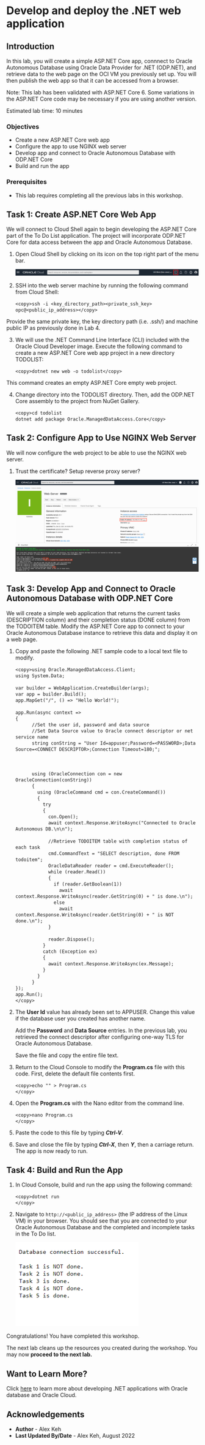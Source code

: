 # Develop and deploy the .NET web application

## Introduction

In this lab, you will create a simple ASP.NET Core app, connnect to Oracle Autonomous Database using Oracle Data Provider for .NET (ODP.NET), and retrieve data to the web page on the OCI VM you previously set up. You will then publish the web app so that it can be accessed from a browser.

Note: This lab has been validated with ASP.NET Core 6. Some variations in the ASP.NET Core code may be necessary if you are using another version.

Estimated lab time: 10 minutes

### Objectives
-   Create a new ASP.NET Core web app
-   Configure the app to use NGINX web server
-   Develop app and connect to Oracle Autonomous Database with ODP.NET Core
-   Build and run the app

### Prerequisites

-   This lab requires completing all the previous labs in this workshop.

## Task 1: Create ASP.NET Core Web App

We will connect to Cloud Shell again to begin developing the ASP.NET Core part of the To Do List application. The project will incorporate ODP.NET Core for data access between the app and Oracle Autonomous Database.

1. Open Cloud Shell by clicking on its icon on the top right part of the menu bar.

    ![Click Cloud Shell icon](./images/cloud-shell-icon.png)

2. SSH into the web server machine by running the following command from Cloud Shell:

    ```
    <copy>ssh -i <key_directory_path><private_ssh_key> opc@<public_ip_address></copy>
    ```
Provide the same private key, the key directory path (i.e. .ssh/) and machine public IP as previously done in Lab 4.

3. We will use the .NET Command Line Interface (CLI) included with the Oracle Cloud Developer image. Execute the following command to create a new ASP.NET Core web app project in a new directory TODOLIST:

    ```
    <copy>dotnet new web -o todolist</copy>
    ```

  This command creates an empty ASP.NET Core empty web project. 

4. Change directory into the TODOLIST directory. Then, add the ODP.NET Core assembly to the project from NuGet Gallery.

    ```
    <copy>cd todolist
	dotnet add package Oracle.ManagedDataAccess.Core</copy>
    ```

## Task 2: Configure App to Use NGINX Web Server
We will now configure the web project to be able to use the NGINX web server.

1. Trust the certificate? Setup reverse proxy server?

    ![](./images/ssh.png " ")

## Task 3: Develop App and Connect to Oracle Autonomous Database with ODP.NET Core
We will create a simple web application that returns the current tasks (DESCRIPTION column) and their completion status (DONE column) from the TODOITEM table. Modify the ASP.NET Core app to connect to your Oracle Autonomous Database instance to retrieve this data and display it on a web page.

1. Copy and paste the following .NET sample code to a local text file to modify.

    ```
    <copy>using Oracle.ManagedDataAccess.Client;
    using System.Data;
    
    var builder = WebApplication.CreateBuilder(args);
    var app = builder.Build();
    app.MapGet("/", () => "Hello World!");
    
    app.Run(async context =>
    {
          //Set the user id, password and data source
          //Set Data Source value to Oracle connect descriptor or net service name
          string conString = "User Id=appuser;Password=<PASSWORD>;Data Source=<CONNECT DESCRIPTOR>;Connection Timeout=180;";
    
     

          using (OracleConnection con = new OracleConnection(conString))
          {
            using (OracleCommand cmd = con.CreateCommand())
            {
              try
              {
                con.Open();
                await context.Response.WriteAsync("Connected to Oracle Autonomous DB.\n\n");
    
                //Retrieve TODOITEM table with completion status of each task
                cmd.CommandText = "SELECT description, done FROM todoitem";
                OracleDataReader reader = cmd.ExecuteReader();
                while (reader.Read())
                {
                  if (reader.GetBoolean(1))
                    await context.Response.WriteAsync(reader.GetString(0) + " is done.\n");
                  else
                    await context.Response.WriteAsync(reader.GetString(0) + " is NOT done.\n");
                }              
    
                reader.Dispose();
              }
              catch (Exception ex)
              {
                await context.Response.WriteAsync(ex.Message);
              }
            }
          }
    });
    app.Run();
    </copy>
    ```

2. The **User Id** value has already been set to APPUSER. Change this value if the database user you created has another name. 

     Add the **Password** and **Data Source** entries. In the previous lab, you retrieved the connect descriptor after configuring one-way TLS for Oracle Autonomous Database.

     Save the file and copy the entire file text.

3. Return to the Cloud Console to modify the **Program.cs** file with this code. First, delete the default file contents first.

    ```
    <copy>echo "" > Program.cs
    </copy>
    ```

4. Open the **Program.cs** with the Nano editor from the command line.

    ```
    <copy>nano Program.cs
    </copy>
    ```

5. Paste the code to this file by typing ***Ctrl-V***.

6. Save and close the file by typing ***Ctrl-X***, then ***Y***, then a carriage return. The app is now ready to run.

## Task 4: Build and Run the App
1. In Cloud Console, build and run the app using the following command:

    ```
    <copy>dotnet run
    </copy>
    ```

2. Navigate to `http://<public_ip_address>` (the IP address of the Linux VM) in your browser. You should see that you are connected to your Oracle Autonomous Database and the completed and incomplete tasks in the To Do list.

    ![Connect to web app and see the database results](./images/see-results.png " ")

Congratulations! You have completed this workshop.

The next lab cleans up the resources you created during the workshop. You may now **proceed to the next lab.**

## Want to Learn More?

Click [here](https://www.oracle.com/database/technologies/appdev/dotnet.html) to learn more about developing .NET applications with Oracle database and Oracle Cloud.

## Acknowledgements

- **Author** - Alex Keh
- **Last Updated By/Date** - Alex Keh, August 2022